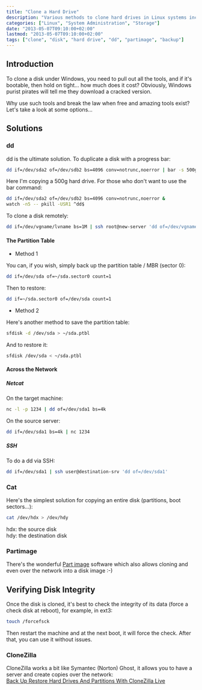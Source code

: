 ```yaml
---
title: "Clone a Hard Drive"
description: "Various methods to clone hard drives in Linux systems including dd, cat, partimage, and over network connections"
categories: ["Linux", "System Administration", "Storage"]
date: "2013-05-07T09:10:00+02:00"
lastmod: "2013-05-07T09:10:00+02:00"
tags: ["clone", "disk", "hard drive", "dd", "partimage", "backup"]
---
```


## Introduction

To clone a disk under Windows, you need to pull out all the tools, and if it's bootable, then hold on tight... how much does it cost? Obviously, Windows purist pirates will tell me they download a cracked version.

Why use such tools and break the law when free and amazing tools exist? Let's take a look at some options...

## Solutions

### dd

dd is the ultimate solution. To duplicate a disk with a progress bar:

```bash
dd if=/dev/sda2 of=/dev/sdb2 bs=4096 conv=notrunc,noerror | bar -s 500g
```

Here I'm copying a 500g hard drive. For those who don't want to use the bar command:

```bash
dd if=/dev/sda2 of=/dev/sdb2 bs=4096 conv=notrunc,noerror &
watch -n5 -- pkill -USR1 ^dd$
```

To clone a disk remotely:

```bash
dd if=/dev/vgname/lvname bs=1M | ssh root@new-server 'dd of=/dev/vgname/lvname bs=1M'
```

#### The Partition Table

* Method 1

You can, if you wish, simply back up the partition table / MBR (sector 0):

```bash
dd if=/dev/sda of=~/sda.sector0 count=1
```

Then to restore:

```bash
dd if=~/sda.sector0 of=/dev/sda count=1
```

* Method 2

Here's another method to save the partition table:

```bash
sfdisk -d /dev/sda > ~/sda.ptbl
```

And to restore it:

```bash
sfdisk /dev/sda < ~/sda.ptbl
```

#### Across the Network

##### Netcat

On the target machine:

```bash
nc -l -p 1234 | dd of=/dev/sda1 bs=4k
```

On the source server:

```bash
dd if=/dev/sda1 bs=4k | nc 1234
```

##### SSH

To do a dd via SSH:

```bash
dd if=/dev/sda1 | ssh user@destination-srv 'dd of=/dev/sda1'
```

### Cat

Here's the simplest solution for copying an entire disk (partitions, boot sectors...):

```bash
cat /dev/hdx > /dev/hdy
```

hdx: the source disk  
hdy: the destination disk

### Partimage

There's the wonderful [Part image](https://www.partimage.org/Index.fr.html) software which also allows cloning and even over the network into a disk image :-)

## Verifying Disk Integrity

Once the disk is cloned, it's best to check the integrity of its data (force a check disk at reboot), for example, in ext3:

```bash
touch /forcefsck
```

Then restart the machine and at the next boot, it will force the check. After that, you can use it without issues.

### CloneZilla

CloneZilla works a bit like Symantec (Norton) Ghost, it allows you to have a server and create copies over the network:  
[Back Up Restore Hard Drives And Partitions With CloneZilla Live](../../static/pdf/back_up_restore_hard_drives_and_partitions_with_clonezilla_live.pdf)
